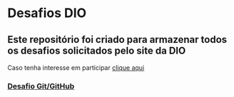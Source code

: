 # Desafios DIO

## Este repositório foi criado para armazenar todos os desafios solicitados pelo site da DIO

Caso tenha interesse em participar [clique aqui](https://dio.me/sign-up?ref=TR9OJHZOBQ)

### [Desafio Git/GitHub]()
